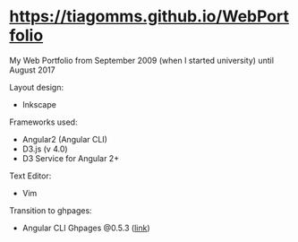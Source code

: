 # https://tiagomms.github.io/WebPortfolio
My Web Portfolio from September 2009 (when I started university) until August 2017

Layout design:
- Inkscape

Frameworks used:
- Angular2 (Angular CLI)
- D3.js (v 4.0)
- D3 Service for Angular 2+

Text Editor:
- Vim

Transition to ghpages:
- Angular CLI Ghpages @0.5.3 ([link](https://www.npmjs.com/package/angular-cli-ghpages/v/0.5.3))